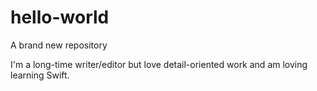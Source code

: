 # hello-world
A brand new repository

I'm a long-time writer/editor but love detail-oriented work and am loving learning Swift.
